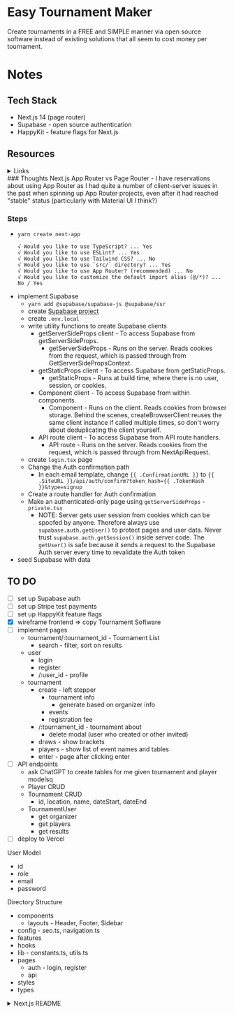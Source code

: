 # Easy Tournament Maker
Create tournaments in a FREE and SIMPLE manner via open source software instead of existing solutions that all seem to cost money per tournament.

# Notes
## Tech Stack
- Next.js 14 (page router)
- Supabase - open source authentication
- HappyKit - feature flags for Next.js

## Resources
<details>
<summary>Links</summary>

Supabase
- https://supabase.com/docs/guides/auth/server-side/nextjs - click Pages Router tab

HappyKit
- https://frontend-digest.com/using-feature-flags-in-next-js-c5c8d0795a2
</details>
### Thoughts
Next.js App Router vs Page Router - I have reservations about using App Router as I had quite a number of client-server issues in the past when spinning up App Router projects, even after it had reached "stable" status (particularly with Material UI I think?)

### Steps
- `yarn create next-app`
	```
	√ Would you like to use TypeScript? ... Yes
	√ Would you like to use ESLint? ... Yes
	√ Would you like to use Tailwind CSS? ... No
	√ Would you like to use `src/` directory? ... Yes
	√ Would you like to use App Router? (recommended) ... No
	√ Would you like to customize the default import alias (@/*)? ... No / Yes
	```
- implement Supabase
  - `yarn add @supabase/supabase-js @supabase/ssr`
  - create [Supabase project](https://supabase.com/)
  - create `.env.local`
  - write utility functions to create Supabase clients
    - getServerSideProps client - To access Supabase from getServerSideProps.
      - getServerSideProps - Runs on the server. Reads cookies from the request, which is passed through from GetServerSidePropsContext.
    - getStaticProps client - To access Supabase from getStaticProps.
      - getStaticProps - Runs at build time, where there is no user, session, or cookies.
    - Component client - To access Supabase from within components.
      - Component - Runs on the client. Reads cookies from browser storage. Behind the scenes, createBrowserClient reuses the same client instance if called multiple times, so don't worry about deduplicating the client yourself.
    - API route client - To access Supabase from API route handlers.
      - API route - Runs on the server. Reads cookies from the request, which is passed through from NextApiRequest.
  - create `login.tsx` page
  - Change the Auth confirmation path
    - In each email template, change `{{ .ConfirmationURL }}` to `{{ .SiteURL }}/api/auth/confirm?token_hash={{ .TokenHash }}&type=signup`
  - Create a route handler for Auth confirmation
  - Make an authenticated-only page using `getServerSideProps` - `private.tsx`
    - NOTE: Server gets user session from cookies which can be spoofed by anyone. Therefore always use `supabase.auth.getUser()` to protect pages and user data. Never trust `supabase.auth.getSession()` inside server code. The `getUser()` is safe because it sends a request to the Supabase Auth server every time to revalidate the Auth token
- seed Supabase with data
  
## TO DO
- [ ] set up Supabase auth
- [ ] set up Stripe test payments
- [ ] set up HappyKit feature flags
- [X] wireframe frontend => copy Tournament Software
- [ ] implement pages
  - tournament/:tournament_id - Tournament List
    - search - filter, sort on results
  - user
    - login
    - register
    - /:user_id - profile
  - tournament
    - create - left stepper
      - tournament info
        - generate based on organizer info
      - events
      - registration fee
    - /:tournament_id - tournament about
      - delete modal (user who created or other invited)
    - draws - show brackets 
    - players - show list of event names and tables
    - enter - page after clicking enter
- [ ] API endpoints
  - ask ChatGPT to create tables for me given tournament and player modelsq
  - Player CRUD
  - Tournament CRUD
    - id, location, name, dateStart, dateEnd
  - TournamentUser
    - get organizer
    - get players
    - get results
- [ ] deploy to Vercel

User Model
- id
- role
- email
- password

Directory Structure
- components
  - layouts - Header, Footer, Sidebar
- config - seo.ts, navigation.ts
- features
- hooks
- lib - constants.ts, utils.ts
- pages
  - auth - login, register
  - api
- styles
- types

<details>
<summary>Next.js README</summary>

This is a [Next.js](https://nextjs.org/) project bootstrapped with [`create-next-app`](https://github.com/vercel/next.js/tree/canary/packages/create-next-app).

## Getting Started

First, run the development server:

```bash
npm run dev
# or
yarn dev
# or
pnpm dev
# or
bun dev
```

Open [http://localhost:3000](http://localhost:3000) with your browser to see the result.

You can start editing the page by modifying `pages/index.tsx`. The page auto-updates as you edit the file.

[API routes](https://nextjs.org/docs/api-routes/introduction) can be accessed on [http://localhost:3000/api/hello](http://localhost:3000/api/hello). This endpoint can be edited in `pages/api/hello.ts`.

The `pages/api` directory is mapped to `/api/*`. Files in this directory are treated as [API routes](https://nextjs.org/docs/api-routes/introduction) instead of React pages.

This project uses [`next/font`](https://nextjs.org/docs/basic-features/font-optimization) to automatically optimize and load Inter, a custom Google Font.

## Learn More

To learn more about Next.js, take a look at the following resources:

- [Next.js Documentation](https://nextjs.org/docs) - learn about Next.js features and API.
- [Learn Next.js](https://nextjs.org/learn) - an interactive Next.js tutorial.

You can check out [the Next.js GitHub repository](https://github.com/vercel/next.js/) - your feedback and contributions are welcome!

## Deploy on Vercel

The easiest way to deploy your Next.js app is to use the [Vercel Platform](https://vercel.com/new?utm_medium=default-template&filter=next.js&utm_source=create-next-app&utm_campaign=create-next-app-readme) from the creators of Next.js.

Check out our [Next.js deployment documentation](https://nextjs.org/docs/deployment) for more details.

</details>